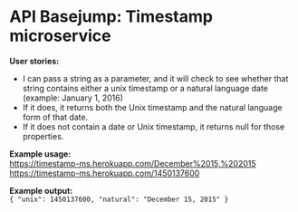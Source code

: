 # API Basejump: Timestamp microservice
  
**User stories:**  
* I can pass a string as a parameter, and it will check to see whether that string contains either a unix timestamp or a natural language date (example: January 1, 2016)
* If it does, it returns both the Unix timestamp and the natural language form of that date.
* If it does not contain a date or Unix timestamp, it returns null for those properties.
  
  
**Example usage:**  
https://timestamp-ms.herokuapp.com/December%2015,%202015  
https://timestamp-ms.herokuapp.com/1450137600  
  
**Example output:**  
`{ "unix": 1450137600, "natural": "December 15, 2015" }`  
